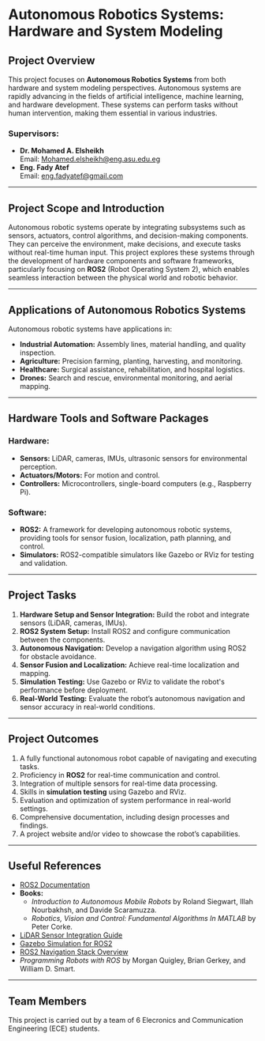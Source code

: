 # Autonomous Robotics Systems: Hardware and System Modeling

## Project Overview

This project focuses on **Autonomous Robotics Systems** from both hardware and system modeling perspectives. Autonomous systems are rapidly advancing in the fields of artificial intelligence, machine learning, and hardware development. These systems can perform tasks without human intervention, making them essential in various industries.

### Supervisors:
- **Dr. Mohamed A. Elsheikh**  
  Email: [Mohamed.elsheikh@eng.asu.edu.eg](mailto:Mohamed.elsheikh@eng.asu.edu.eg)  
- **Eng. Fady Atef**  
  Email: [eng.fadyatef@gmail.com](mailto:eng.fadyatef@gmail.com)  

---

## Project Scope and Introduction

Autonomous robotic systems operate by integrating subsystems such as sensors, actuators, control algorithms, and decision-making components. They can perceive the environment, make decisions, and execute tasks without real-time human input. This project explores these systems through the development of hardware components and software frameworks, particularly focusing on **ROS2** (Robot Operating System 2), which enables seamless interaction between the physical world and robotic behavior.

---

## Applications of Autonomous Robotics Systems

Autonomous robotic systems have applications in:
- **Industrial Automation:** Assembly lines, material handling, and quality inspection.
- **Agriculture:** Precision farming, planting, harvesting, and monitoring.
- **Healthcare:** Surgical assistance, rehabilitation, and hospital logistics.
- **Drones:** Search and rescue, environmental monitoring, and aerial mapping.

---

## Hardware Tools and Software Packages

### Hardware:
- **Sensors:** LiDAR, cameras, IMUs, ultrasonic sensors for environmental perception.
- **Actuators/Motors:** For motion and control.
- **Controllers:** Microcontrollers, single-board computers (e.g., Raspberry Pi).
  
### Software:
- **ROS2:** A framework for developing autonomous robotic systems, providing tools for sensor fusion, localization, path planning, and control.
- **Simulators:** ROS2-compatible simulators like Gazebo or RViz for testing and validation.

---

## Project Tasks

1. **Hardware Setup and Sensor Integration:** Build the robot and integrate sensors (LiDAR, cameras, IMUs).
2. **ROS2 System Setup:** Install ROS2 and configure communication between the components.
3. **Autonomous Navigation:** Develop a navigation algorithm using ROS2 for obstacle avoidance.
4. **Sensor Fusion and Localization:** Achieve real-time localization and mapping.
5. **Simulation Testing:** Use Gazebo or RViz to validate the robot's performance before deployment.
6. **Real-World Testing:** Evaluate the robot’s autonomous navigation and sensor accuracy in real-world conditions.

---

## Project Outcomes

1. A fully functional autonomous robot capable of navigating and executing tasks.
2. Proficiency in **ROS2** for real-time communication and control.
3. Integration of multiple sensors for real-time data processing.
4. Skills in **simulation testing** using Gazebo and RViz.
5. Evaluation and optimization of system performance in real-world settings.
6. Comprehensive documentation, including design processes and findings.
7. A project website and/or video to showcase the robot’s capabilities.

---

## Useful References

- [ROS2 Documentation](https://docs.ros.org/en/foxy/index.html)
- **Books:**
  - *Introduction to Autonomous Mobile Robots* by Roland Siegwart, Illah Nourbakhsh, and Davide Scaramuzza.
  - *Robotics, Vision and Control: Fundamental Algorithms In MATLAB* by Peter Corke.
- [LiDAR Sensor Integration Guide](https://www.roscomponents.com/en/blog/integrating-lidar-sensors-into-ros)
- [Gazebo Simulation for ROS2](https://gazebosim.org/docs/latest/getstarted/)
- [ROS2 Navigation Stack Overview](https://docs.nav2.org/)
- *Programming Robots with ROS* by Morgan Quigley, Brian Gerkey, and William D. Smart.

---

## Team Members

This project is carried out by a team of 6 Elecronics and Communication Engineering (ECE) students.

